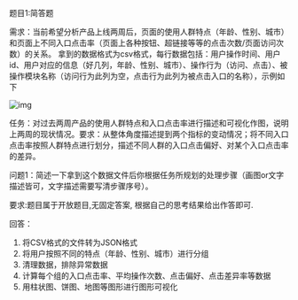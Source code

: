 题目1:简答题

需求：当前希望分析产品上线两周后，页面的使用人群特点（年龄、性别、城市）和页面上不同入口点击率（页面上各种按钮、超链接等等的点击次数/页面访问次数）的关系。 拿到的数据格式为csv格式，每行数据包括：用户操作时间、用户id、用户对应的信息（好几列，年龄、性别、城市）、操作行为（访问、点击）、被操作模块名称（访问行为此列为空，点击行为此列为被点击入口的名称），示例如下

![img](https://s0.lgstatic.com/i/image2/M01/05/48/CgpVE1_-m_KAHDklAAHKcJVEHT0273.png)

任务：对过去两周产品的使用人群特点和入口点击率进行描述和可视化作图，说明上两周的现状情况。要求：从整体角度描述提到两个指标的变动情况；将不同入口点击率按照人群特点进行划分，描述不同人群的入口点击偏好、对某个入口点击率的差异。

 问题1：简述一下拿到这个数据文件后你根据任务所规划的处理步骤（画图or文字描述皆可，文字描述需要写清步骤序号）。 

要求:题目属于开放题目,无固定答案, 根据自己的思考结果给出作答即可.



回答：

1. 将CSV格式的文件转为JSON格式
2. 将用户按照不同的特点（年龄、性别、城市）进行分组
3. 清理数据，排除异常数据
4. 计算每个组的入口点击率、平均操作次数、点击偏好、点击差异率等数据
5. 用柱状图、饼图、地图等图形进行图形可视化



